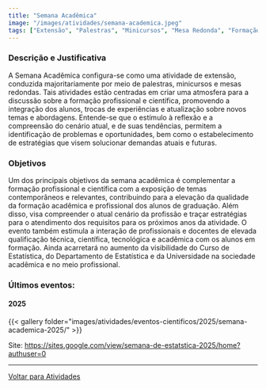```yaml
---
title: "Semana Acadêmica"
image: "/images/atividades/semana-academica.jpeg"
tags: ["Extensão", "Palestras", "Minicursos", "Mesa Redonda", "Formação Profissional Científica"]
---
```

  
### **Descrição e Justificativa**
  
A Semana Acadêmica configura-se como uma atividade de extensão, conduzida majoritariamente por meio de palestras, minicursos e mesas redondas. Tais atividades estão centradas em criar uma atmosfera para a discussão sobre a formação profissional e científica, promovendo a integração dos alunos, trocas de experiências e atualização sobre novos temas e abordagens. Entende-se que o estímulo à reflexão e a compreensão do cenário atual, e de suas tendências, permitem a identificação de problemas e oportunidades, bem como o estabelecimento de estratégias que visem solucionar demandas atuais e futuras.

### **Objetivos**

Um dos principais objetivos da semana acadêmica é complementar a formação profissional e científica com a exposição de temas contemporâneos e relevantes, contribuindo para a elevação da qualidade da formação acadêmica e profissional dos alunos de graduação. Além disso, visa compreender o atual cenário da profissão e traçar estratégias para o atendimento dos requisitos para os próximos anos da atividade. O evento também estimula a interação de profissionais e docentes de elevada qualificação técnica, científica, tecnológica e acadêmica com os alunos em formação. Ainda acarretará no aumento da visibilidade do Curso de Estatística, do Departamento de Estatística e da Universidade na sociedade acadêmica e no meio profissional.

### Últimos eventos:

#### 2025

{{< gallery folder="images/atividades/eventos-cientificos/2025/semana-academica-2025/" >}}

Site: https://sites.google.com/view/semana-de-estatstica-2025/home?authuser=0

---
[Voltar para Atividades](/atividades/)